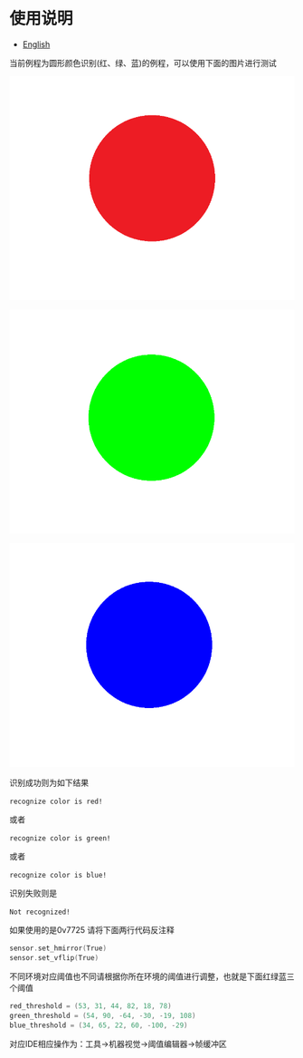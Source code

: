 # 使用说明

* [English](README_EN.md)

当前例程为圆形颜色识别(红、绿、蓝)的例程，可以使用下面的图片进行测试

![](red.png "first")

![](green.png "second")

![](blue.png "third")

识别成功则为如下结果

`recognize color is red!`

或者

`recognize color is green!`

或者

`recognize color is blue!`

识别失败则是

`Not recognized!`

如果使用的是0v7725 请将下面两行代码反注释

``` c
sensor.set_hmirror(True)
sensor.set_vflip(True)
```

不同环境对应阈值也不同请根据你所在环境的阈值进行调整，也就是下面红绿蓝三个阈值

``` c
red_threshold = (53, 31, 44, 82, 18, 78)
green_threshold = (54, 90, -64, -30, -19, 108)
blue_threshold = (34, 65, 22, 60, -100, -29)
```

对应IDE相应操作为：工具->机器视觉->阈值编辑器->帧缓冲区
